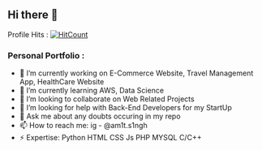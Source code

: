 ## Hi there 👋
Profile Hits : 
                [![HitCount](http://hits.dwyl.com/amit-singh1/amit-singh1.svg)](http://hits.dwyl.com/amit-singh1/amit-singh1)

<!--
**amit-singh1/amit-singh1** is a ✨ _special_ ✨ repository because its `README.md` (this file) appears on your GitHub profile.
-->
### Personal Portfolio :

- 🔭 I’m currently working on E-Commerce Website, Travel Management App, HealthCare Website
- 🌱 I’m currently learning AWS, Data Science
- 👯 I’m looking to collaborate on Web Related Projects
- 🤔 I’m looking for help with Back-End Developers for my StartUp
- 💬 Ask me about any doubts occuring in my repo
- 📫 How to reach me: ig - @am1t.s1ngh
- ⚡ Expertise: Python HTML CSS Js PHP MYSQL C/C++  

